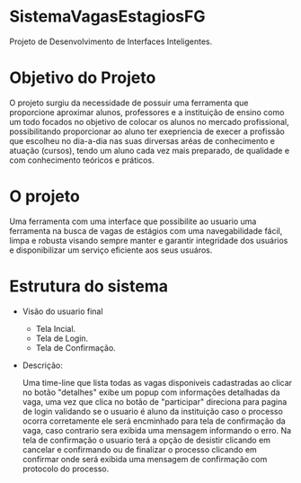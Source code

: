 # SistemaVagasEstagiosFG

  Projeto de Desenvolvimento de Interfaces Inteligentes.

# Objetivo do Projeto

  O projeto surgiu da necessidade de possuir uma ferramenta que proporcione aproximar alunos, professores e a instituição de ensino como um todo focados no objetivo de colocar os alunos no mercado profissional, possibilitando proporcionar ao aluno ter exepriencia de execer a profissão que escolheu no dia-a-dia nas suas dirversas aréas de conhecimento e atuação (cursos), tendo um aluno cada vez mais preparado, de qualidade e com conhecimento teóricos e práticos.

# O projeto

  Uma ferramenta com uma interface que possibilite ao usuario uma ferramenta na busca de vagas de estágios com uma navegabilidade fácil, limpa e robusta visando sempre manter e garantir integridade dos usuários e disponibilizar um serviço eficiente aos seus usuáros.

# Estrutura do sistema

+ Visão do usuario final

  - Tela Incial. 
  - Tela de Login.
  - Tela de Confirmação.

+ Descrição:

  Uma time-line que lista todas as vagas disponiveis cadastradas ao clicar no botão "detalhes" exibe um popup com          informações detalhadas da vaga, uma vez que clica no botão de "participar" direciona para pagina de login validando se   o usuario é aluno da instituição caso o processo ocorra corretamente ele será encminhado para tela de confirmação da     vaga, caso contrario sera exibida uma mensagem informando o erro. Na tela de confirmação o usuario terá a opção de       desistir clicando em cancelar e confirmando ou de finalizar o processo clicando em confirmar onde será exibida uma mensagem de confirmação com protocolo do processo.
